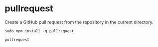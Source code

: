 pullrequest
===========

Create a GitHub pull request from the repository in the current directory.

`sudo npm install -g pullrequest`

`pullrequest`

